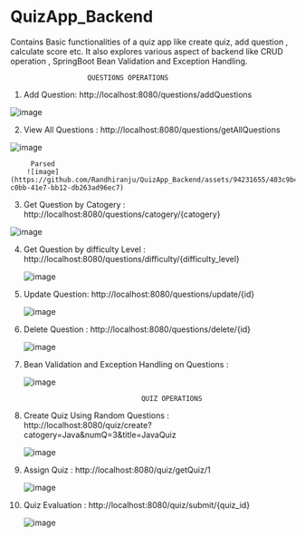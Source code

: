 # QuizApp_Backend
Contains Basic functionalities of a quiz app like create quiz, add question , calculate score etc. It also explores various aspect of backend like CRUD operation , SpringBoot Bean Validation and Exception Handling.



                       QUESTIONS OPERATIONS

1. Add Question: http://localhost:8080/questions/addQuestions
   
![image](https://github.com/Randhiranju/QuizApp_Backend/assets/94231655/4603b985-88ef-42c2-a3fd-a08b7ea3a77a)



2. View All Questions : http://localhost:8080/questions/getAllQuestions
   
![image](https://github.com/Randhiranju/QuizApp_Backend/assets/94231655/c4e883ab-752d-4191-84c3-8fcae753b272)

         Parsed
        ![image](https://github.com/Randhiranju/QuizApp_Backend/assets/94231655/403c9b46-c0bb-41e7-bb12-db263ad96ec7)

        

3. Get Question by Catogery : http://localhost:8080/questions/catogery/{catogery}
   
![image](https://github.com/Randhiranju/QuizApp_Backend/assets/94231655/efa8c47f-29ef-4766-b6d7-9f439ff83161)



4. Get Question by difficulty Level : http://localhost:8080/questions/difficulty/{difficulty_level}
   
   ![image](https://github.com/Randhiranju/QuizApp_Backend/assets/94231655/9c3378e7-08bb-4002-bec3-0af3d6bfb662)

   

5. Update Question: http://localhost:8080/questions/update/{id}

   ![image](https://github.com/Randhiranju/QuizApp_Backend/assets/94231655/a2a6b28d-81b9-451c-b82e-34eda19b0f23)

    

6. Delete Question : http://localhost:8080/questions/delete/{id}
   
      ![image](https://github.com/Randhiranju/QuizApp_Backend/assets/94231655/0762e087-56a8-4299-8326-8ffbfd7e5d91)
   

7. Bean Validation and Exception Handling on Questions :
   
     ![image](https://github.com/Randhiranju/QuizApp_Backend/assets/94231655/d1e8ce5e-1a9d-41c8-a6dd-7bda408bd391)

   


                                    QUIZ OPERATIONS
   
   
1. Create Quiz Using Random Questions : http://localhost:8080/quiz/create?catogery=Java&numQ=3&title=JavaQuiz
   
   ![image](https://github.com/Randhiranju/QuizApp_Backend/assets/94231655/b8506bdd-a4f6-4b51-95a4-c6157443b04d)

   

2. Assign Quiz : http://localhost:8080/quiz/getQuiz/1
   
   ![image](https://github.com/Randhiranju/QuizApp_Backend/assets/94231655/5445521d-f9df-4657-9201-871a8bd7bd0a)

   

3. Quiz Evaluation : http://localhost:8080/quiz/submit/{quiz_id}
   
   ![image](https://github.com/Randhiranju/QuizApp_Backend/assets/94231655/139fe813-7331-44e3-b5d6-5bd2a7c65eec)


   








